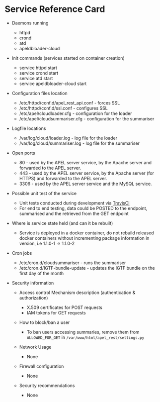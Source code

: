 # Service Reference Card

* Daemons running
  * httpd
  * crond
  * atd
  * apeldbloader-cloud

* Init commands (services started on container creation)
  * service httpd start
  * service crond start
  * service atd start
  * service apeldbloader-cloud start

* Configuration files location
  * /etc/httpd/conf.d/apel_rest_api.conf - forces SSL
  * /etc/httpd/conf.d/ssl.conf - configures SSL
  * /etc/apel/cloudloader.cfg - configuration for the loader
  * /etc/apel/cloudsummariser.cfg - configuration for the summariser

* Logfile locations
  * /var/log/cloud/loader.log - log file for the loader
  * /var/log/cloud/summariser.log - log file for the summariser

* Open ports
  * 80 - used by the APEL server service, by the Apache server and forwarded to the APEL server.
  * 443 - used by the APEL server service, by the Apache server (for HTTPS) and forwarded to the APEL server.
  * 3306 - used by the APEL server service and the MySQL service.

* Possible unit test of the service
  * Unit tests conducted during development via [TravisCI](https://travis-ci.org/apel/rest)
  * For end to end testing, data could be POSTED to the endpoint, summarised and the retrieved from the GET endpoint

* Where is service state held (and can it be rebuilt)
  * Service is deployed in a docker container, do not rebuild released docker containers without incrementing package information in version, i.e 1.1.0-1 => 1.1.0-2

* Cron jobs
  * /etc/cron.d/cloudsummariser - runs the summariser
  * /etc/cron.d/IGTF-bundle-update - updates the IGTF bundle on the first day of the month

* Security information
  * Access control Mechanism description (authentication & authorization)
    * X.509 certificates for POST requests
    * IAM tokens for GET requests
  
  * How to block/ban a user
    * To ban users accessing summaries, remove them from `ALLOWED_FOR_GET` in `/var/www/html/apel_rest/settings.py`
  
  * Network Usage
    * None
  
  * Firewall configuration
    * None
    
  * Security recommendations
    * None
